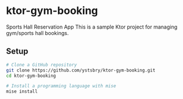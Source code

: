# ktor-gym-booking

Sports Hall Reservation App
This is a sample Ktor project for managing gym/sports hall bookings.

## Setup

```bash
# Clone a GitHub repository
git clone https://github.com/ystsbry/ktor-gym-booking.git
cd ktor-gym-booking

# Install a programming language with mise
mise install
```
